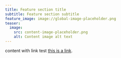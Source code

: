 ```yaml
---
title: Feature section title
subtitle: Feature section subtitle
feature_image: image://global-image-placeholder.png
teaser:
  image:
    src: content-image-placeholder.png
    alt: Content image alt text
---
```


content with link test <a class="text-blue-700" href="/about">this is a link</a>.

